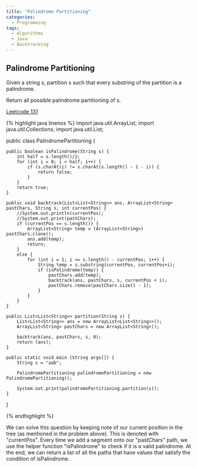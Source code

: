 ```yaml
---
title: "Palindrome Partitioning"
categories:
  - Programming
tags:
  - Algorithms
  - Java
  - Backtracking
---
```


## Palindrome Partitioning

Given a string s, partition s such that every substring of the partition is a palindrome.

Return all possible palindrome partitioning of s.

[Leetcode 131](https://leetcode.com/problems/palindrome-partitioning/)

{% highlight java linenos %}
import java.util.ArrayList;
import java.util.Collections;
import java.util.List;

public class PalindromePartitioning {

    public boolean isPalindrome(String s) {
        int half = s.length()/2;
        for (int i = 0; i < half; i++) {
            if (s.charAt(i) != s.charAt(s.length() - 1 - i)) {
                return false;
            }
        }
        return true;
    }

    public void backtrack(List<List<String>> ans, ArrayList<String> pastChars, String s, int currentPos) {
        //System.out.println(currentPos);
        //System.out.print(pastChars);
        if (currentPos == s.length()) {
            ArrayList<String> temp = (ArrayList<String>) pastChars.clone();
            ans.add(temp);
            return;
        }
        else {
            for (int i = 1; i <= s.length() - currentPos; i++) {
                String temp = s.substring(currentPos, currentPos+i);
                if (isPalindrome(temp)) {
                    pastChars.add(temp);
                    backtrack(ans, pastChars, s, currentPos + i);
                    pastChars.remove(pastChars.size() - 1);
                }
            }
        }
    }

    public List<List<String>> partition(String s) {
        List<List<String>> ans = new ArrayList<List<String>>();
        ArrayList<String> pastChars = new ArrayList<String>();

        backtrack(ans, pastChars, s, 0);
        return (ans);
    }

    public static void main (String args[]) {
        String s = "aab";

        PalindromePartitioning palindromePartitioning = new PalindromePartitioning();

        System.out.print(palindromePartitioning.partition(s));
    }
}

{% endhighlight %}

We can solve this question by keeping note of our current position in the tree (as mentioned in the problem above). This is denoted with "currentPos". Every time we add a segment onto our "pastChars" path, we use the helper function "isPalindrome" to check if it is a valid palindrome. At the end, we can return a list of all the paths that have values that satisfy the condition of isPalindrome.
